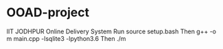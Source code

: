 # OOAD-project
IIT JODHPUR Online Delivery System
Run source setup.bash
Then g++ -o m main.cpp -lsqlite3 -lpython3.6
Then ./m
